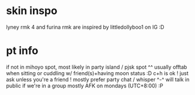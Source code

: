 # skin inspo
lyney rmk 4 and furina rmk are inspired by
littledollyboo1 on IG :D
# pt info
if not in mihoyo spot, most likely in party island / pjsk spot ^^
usually offtab when sitting or cuddling w/ friend(s)+having moon status :D
c+h is ok ! just ask unless you're a friend !
mostly prefer party chat / whisper ^-^ will talk in public if we're in a group
mostly AFK on mondays (UTC+8:00) :P
